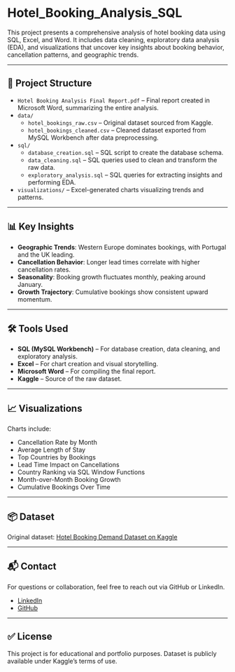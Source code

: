 # Hotel_Booking_Analysis_SQL

This project presents a comprehensive analysis of hotel booking data using SQL, Excel, and Word. It includes data cleaning, exploratory data analysis (EDA), and visualizations that uncover key insights about booking behavior, cancellation patterns, and geographic trends.

---

## 📁 Project Structure

- `Hotel Booking Analysis Final Report.pdf` – Final report created in Microsoft Word, summarizing the entire analysis.
- `data/`  
  - `hotel_bookings_raw.csv` – Original dataset sourced from Kaggle.  
  - `hotel_bookings_cleaned.csv` – Cleaned dataset exported from MySQL Workbench after data preprocessing.
- `sql/`  
  - `database_creation.sql` – SQL script to create the database schema.  
  - `data_cleaning.sql` – SQL queries used to clean and transform the raw data.  
  - `exploratory_analysis.sql` – SQL queries for extracting insights and performing EDA.
- `visualizations/` – Excel-generated charts visualizing trends and patterns.

---

## 📊 Key Insights

- **Geographic Trends**: Western Europe dominates bookings, with Portugal and the UK leading.
- **Cancellation Behavior**: Longer lead times correlate with higher cancellation rates.
- **Seasonality**: Booking growth fluctuates monthly, peaking around January.
- **Growth Trajectory**: Cumulative bookings show consistent upward momentum.

---

## 🛠 Tools Used

- **SQL (MySQL Workbench)** – For database creation, data cleaning, and exploratory analysis.
- **Excel** – For chart creation and visual storytelling.
- **Microsoft Word** – For compiling the final report.
- **Kaggle** – Source of the raw dataset.

---

## 📈 Visualizations

Charts include:
- Cancellation Rate by Month  
- Average Length of Stay  
- Top Countries by Bookings  
- Lead Time Impact on Cancellations  
- Country Ranking via SQL Window Functions  
- Month-over-Month Booking Growth  
- Cumulative Bookings Over Time  

---

## 📦 Dataset

Original dataset: [Hotel Booking Demand Dataset on Kaggle](https://www.kaggle.com/datasets/jessemostipak/hotel-booking-demand)

---

## 📬 Contact

For questions or collaboration, feel free to reach out via GitHub or LinkedIn.

- [LinkedIn](https://www.linkedin.com/in/sohaibhassan015)
- [GitHub](https://github.com/sohaib015)


---

## ✅ License

This project is for educational and portfolio purposes. Dataset is publicly available under Kaggle’s terms of use.
